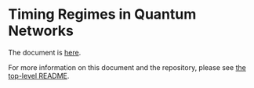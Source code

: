 # Timing Regimes in Quantum Networks

The document is [here](timing-regimes-in-quantum-networks.md).

For more information on this document and the repository, please see [the top-level README](../README.md).
